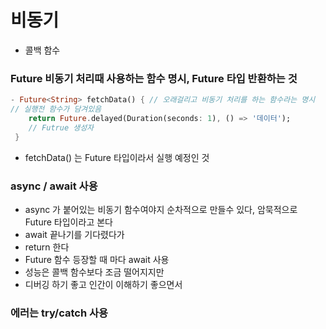 # 비동기

- 콜백 함수

###  Future<String> 비동기 처리때 사용하는 함수 명시, Future 타입 반환하는 것
```dart
- Future<String> fetchData() { // 오래걸리고 비동기 처리를 하는 함수라는 명시
// 실행전 함수가 담겨있음
    return Future.delayed(Duration(seconds: 1), () => '데이터');
    // Futrue 생성자
 }
```
- fetchData() 는 Future 타입이라서 실행 예정인 것


### async / await 사용
- async 가 붙어있는 비동기 함수여야지 순차적으로 만들수 있다, 암묵적으로 Future 타입이라고 본다
- await 끝나기를 기다렸다가
- return 한다
- Future 함수 등장할 때 마다 await 사용
- 성능은 콜백 함수보다 조금 떨어지지만
- 디버깅 하기 좋고 인간이 이해하기 좋으면서 

### 에러는 try/catch 사용